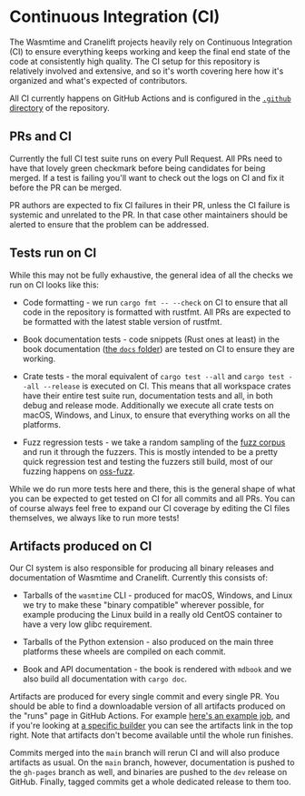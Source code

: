 # Continuous Integration (CI)

The Wasmtime and Cranelift projects heavily rely on Continuous Integration (CI)
to ensure everything keeps working and keep the final end state of the code at
consistently high quality. The CI setup for this repository is relatively
involved and extensive, and so it's worth covering here how it's organized and
what's expected of contributors.

All CI currently happens on GitHub Actions and is configured in the [`.github`
directory][dir] of the repository.

[dir]: https://github.com/bytecodealliance/wasmtime/tree/main/.github

## PRs and CI

Currently the full CI test suite runs on every Pull Request. All PRs need to
have that lovely green checkmark before being candidates for being merged. If a
test is failing you'll want to check out the logs on CI and fix it before the PR
can be merged.

PR authors are expected to fix CI failures in their PR, unless the CI failure is
systemic and unrelated to the PR. In that case other maintainers should be
alerted to ensure that the problem can be addressed.

## Tests run on CI

While this may not be fully exhaustive, the general idea of all the checks we
run on CI looks like this:

* Code formatting - we run `cargo fmt -- --check` on CI to ensure that all code
  in the repository is formatted with rustfmt. All PRs are expected to be
  formatted with the latest stable version of rustfmt.

* Book documentation tests - code snippets (Rust ones at least) in the book
  documentation ([the `docs`
  folder](https://github.com/bytecodealliance/wasmtime/tree/main/docs)) are
  tested on CI to ensure they are working.

* Crate tests - the moral equivalent of `cargo test --all` and `cargo test --all
  --release` is executed on CI. This means that all workspace crates have their
  entire test suite run, documentation tests and all, in both debug and release
  mode. Additionally we execute all crate tests on macOS, Windows, and Linux, to
  ensure that everything works on all the platforms.

* Fuzz regression tests - we take a random sampling of the [fuzz
  corpus](https://github.com/bytecodealliance/wasmtime-libfuzzer-corpus) and run
  it through the fuzzers. This is mostly intended to be a pretty quick
  regression test and testing the fuzzers still build, most of our fuzzing
  happens on [oss-fuzz](https://oss-fuzz.com).

While we do run more tests here and there, this is the general shape of what you
can be expected to get tested on CI for all commits and all PRs. You can of
course always feel free to expand our CI coverage by editing the CI files
themselves, we always like to run more tests!

## Artifacts produced on CI

Our CI system is also responsible for producing all binary releases and
documentation of Wasmtime and Cranelift. Currently this consists of:

* Tarballs of the `wasmtime` CLI - produced for macOS, Windows, and Linux we try
  to make these "binary compatible" wherever possible, for example producing the
  Linux build in a really old CentOS container to have a very low glibc
  requirement.

* Tarballs of the Python extension - also produced on the main three platforms
  these wheels are compiled on each commit.

* Book and API documentation - the book is rendered with `mdbook` and we also
  build all documentation with `cargo doc`.

Artifacts are produced for every single commit and every single PR. You should
be able to find a downloadable version of all artifacts produced on the "runs"
page in GitHub Actions. For example [here's an example
job](https://github.com/bytecodealliance/wasmtime/actions/runs/50372673), and if
you're looking at [a specific
builder](https://github.com/bytecodealliance/wasmtime/runs/488719677?check_suite_focus=true)
you can see the artifacts link in the top right. Note that artifacts don't
become available until the whole run finishes.

Commits merged into the `main` branch will rerun CI and will also produce
artifacts as usual. On the `main` branch, however, documentation is pushed to
the `gh-pages` branch as well, and binaries are pushed to the `dev` release on
GitHub. Finally, tagged commits get a whole dedicated release to them too.
